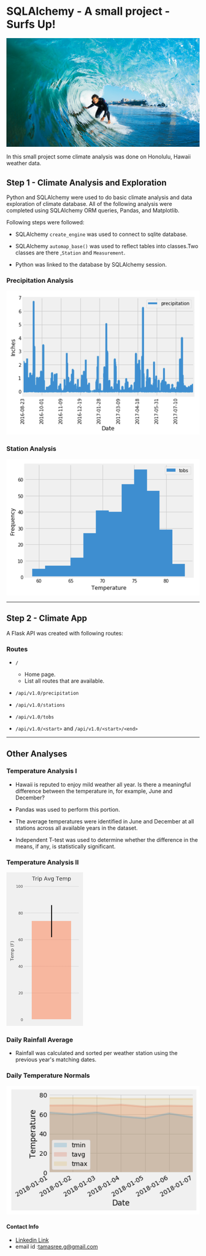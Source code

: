 # SQLAlchemy - A small project - Surfs Up!

![surfs-up.png](Images/surfs-up.png)

In this small project some climate analysis was done on Honolulu, Hawaii weather data.

## Step 1 - Climate Analysis and Exploration

Python and SQLAlchemy were used to do basic climate analysis and data exploration of climate database. All of the following analysis were completed using SQLAlchemy ORM queries, Pandas, and Matplotlib.

Following steps were followed:

* SQLAlchemy `create_engine` was used to connect to sqlite database.

* SQLAlchemy `automap_base()` was used to reflect tables into classes.Two classes are there ,`Station` and `Measurement`.

* Python was linked to the database by SQLAlchemy session.


### Precipitation Analysis

  ![precipitation](Images/precipitation.png)


### Station Analysis

  ![station-histogram](Images/station-histogram.png)


- - -

## Step 2 - Climate App

A Flask API was created with following routes:

### Routes

* `/`

  * Home page.
  * List all routes that are available.

* `/api/v1.0/precipitation`
* `/api/v1.0/stations`
* `/api/v1.0/tobs`
* `/api/v1.0/<start>` and `/api/v1.0/<start>/<end>`

- - -

## Other Analyses

### Temperature Analysis I

* Hawaii is reputed to enjoy mild weather all year. Is there a meaningful difference between the temperature in, for example, June and December?

* Pandas was used to perform this portion.

* The average temperatures were identified in June  and December  at all stations across all available years in the dataset. 

* Independent T-test was used to determine whether the difference in the means, if any, is statistically significant. 

### Temperature Analysis II

  ![temperature](Images/temperature.png)

### Daily Rainfall Average

* Rainfall was calculated and sorted per weather station using the previous year's matching dates.

### Daily Temperature Normals

  ![daily-normals](Images/daily-normals.png)

#### Contact Info
* [Linkedin Link](https://www.linkedin.com/in/tamasree-sinha/)
* email id :tamasree.g@gmail.com